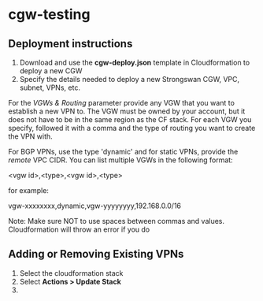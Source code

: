 # cgw-testing

## Deployment instructions
1) Download and use the __cgw-deploy.json__ template in Cloudformation to deploy a new CGW
2) Specify the details needed to deploy a new Strongswan CGW, VPC, subnet, VPNs, etc.

For the *VGWs & Routing* parameter provide any VGW that you want to establish a new VPN to. The VGW must be owned by your account, but it does not have to be in the same region as the CF stack. For each VGW you specify, followed it with a comma and the type of routing you want to create the VPN with. 

For BGP VPNs, use the type 'dynamic' and for static VPNs, provide the *remote* VPC CIDR. You can list multiple VGWs in the following format:

\<vgw id\>,\<type\>,\<vgw id\>,\<type\>
  
 for example:
 
 vgw-xxxxxxxx,dynamic,vgw-yyyyyyyy,192.168.0.0/16
 
 Note: Make sure NOT to use spaces between commas and values. Cloudformation will throw an error if you do
 
 ## Adding or Removing Existing VPNs
 1) Select the cloudformation stack
 2) Select __Actions > Update Stack__
 3) 
